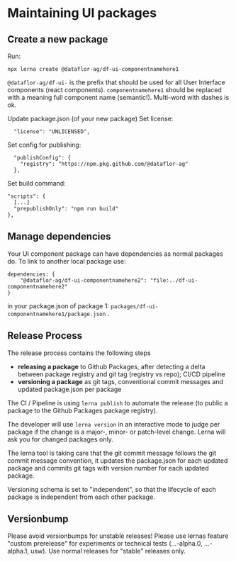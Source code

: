 # Maintaining UI packages

## Create a new package
Run:
```
npx lerna create @dataflor-ag/df-ui-componentnamehere1
```
`@dataflor-ag/df-ui-` is the prefix that should be used for  all User Interface components (react components).
`componentnamehere1` should be replaced with a meaning full component name (semantic!). Multi-word with dashes is ok.

Update package.json (of your new package)
Set license:
```
  "license": "UNLICENSED",
```

Set config for publishing:
```
  "publishConfig": {
    "registry": "https://npm.pkg.github.com/@dataflor-ag"
  },
```

Set build command:
```
"scripts": {
  [...]
  "prepublishOnly": "npm run build"
},
```

## Manage dependencies
Your UI component package can have dependencies as normal packages do. To link to another local package use: 

```
dependencies: {
    "@dataflor-ag/df-ui-componentnamehere2": "file:../df-ui-componentnamehere2"
}
```

in your package.json of package 1: 
`packages/df-ui-componentnamehere1/package.json` .

## Release Process

The release process contains the following steps 

- **releasing a package** to Github Packages, after detecting a delta between package registry and git tag (registry vs repo); CI/CD pipeline
- **versioning a package** as git tags, conventional commit messages and updated package.json per package

The CI / Pipeline is using `lerna publish` to automate the release (to public a package to the Github Packages package registry).

The developer will use `lerna version` in an interactive mode to judge per package if the change is a major-, minor- or patch-level change. Lerna will ask you for changed packages only.

The lerna tool is taking care that the git commit message follows the git commit message convention, it updates the package.json for each updated package and commits git tags with version number for each updated package. 

Versioning schema is set to "independent", so that the lifecycle of each package is independent from each other package.

## Versionbump

Please avoid versionbumps for unstable releases! Please use lernas feature "custom prerelease" for experiments or technical tests (...-alpha.0, ...-alpha.1, usw). Use normal releases for "stable" releases only.

